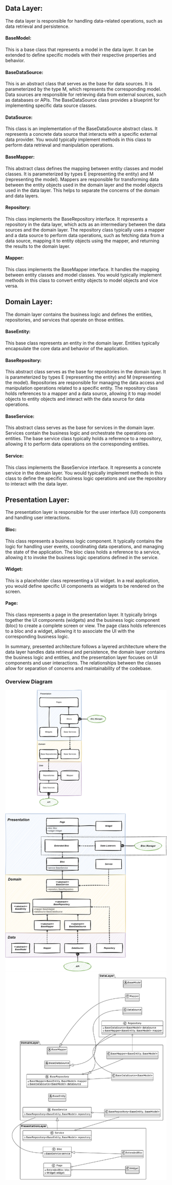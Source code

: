 ## Data Layer:

The data layer is responsible for handling data-related operations, such as data retrieval and persistence.

#### BaseModel:

This is a base class that represents a model in the data layer. It can be extended to define specific models with their respective properties and behavior.

#### BaseDataSource:

This is an abstract class that serves as the base for data sources. It is parameterized by the type M, which represents the corresponding model. Data sources are responsible for retrieving data from external sources, such as databases or APIs. The BaseDataSource class provides a blueprint for implementing specific data source classes.

#### DataSource:

This class is an implementation of the BaseDataSource abstract class. It represents a concrete data source that interacts with a specific external data provider. You would typically implement methods in this class to perform data retrieval and manipulation operations.

#### BaseMapper:

This abstract class defines the mapping between entity classes and model classes. It is parameterized by types E (representing the entity) and M (representing the model). Mappers are responsible for transforming data between the entity objects used in the domain layer and the model objects used in the data layer. This helps to separate the concerns of the domain and data layers.

#### Repository:

This class implements the BaseRepository interface. It represents a repository in the data layer, which acts as an intermediary between the data sources and the domain layer. The repository class typically uses a mapper and a data source to perform data operations, such as fetching data from a data source, mapping it to entity objects using the mapper, and returning the results to the domain layer.

#### Mapper:

This class implements the BaseMapper interface. It handles the mapping between entity classes and model classes. You would typically implement methods in this class to convert entity objects to model objects and vice versa.

## Domain Layer:

The domain layer contains the business logic and defines the entities, repositories, and services that operate on those entities.

#### BaseEntity:

This base class represents an entity in the domain layer. Entities typically encapsulate the core data and behavior of the application.

#### BaseRepository:

This abstract class serves as the base for repositories in the domain layer. It is parameterized by types E (representing the entity) and M (representing the model). Repositories are responsible for managing the data access and manipulation operations related to a specific entity. The repository class holds references to a mapper and a data source, allowing it to map model objects to entity objects and interact with the data source for data operations.

#### BaseService:

This abstract class serves as the base for services in the domain layer. Services contain the business logic and orchestrate the operations on entities. The base service class typically holds a reference to a repository, allowing it to perform data operations on the corresponding entities.

#### Service:

This class implements the BaseService interface. It represents a concrete service in the domain layer. You would typically implement methods in this class to define the specific business logic operations and use the repository to interact with the data layer.

## Presentation Layer:

The presentation layer is responsible for the user interface (UI) components and handling user interactions.

#### Bloc:

This class represents a business logic component. It typically contains the logic for handling user events, coordinating data operations, and managing the state of the application. The bloc class holds a reference to a service, allowing it to invoke the business logic operations defined in the service.

#### Widget:

This is a placeholder class representing a UI widget. In a real application, you would define specific UI components as widgets to be rendered on the screen.

#### Page:

This class represents a page in the presentation layer. It typically brings together the UI components (widgets) and the business logic component (bloc) to create a complete screen or view. The page class holds references to a bloc and a widget, allowing it to associate the UI with the corresponding business logic.

In summary, presented architecture follows a layered architecture where the data layer handles data retrieval and persistence, the domain layer contains the business logic and entities, and the presentation layer focuses on UI components and user interactions. The relationships between the classes allow for separation of concerns and maintainability of the codebase.

### Overview Diagram

![Architecture](architecture.drawio.png)
![Diagram](diagram.png)

